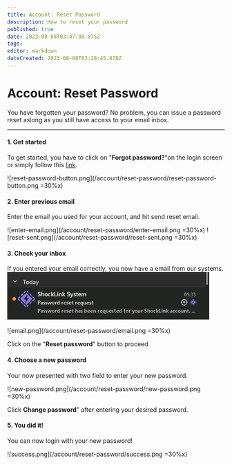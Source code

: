 ```yaml
---
title: Account: Reset Password
description: How to reset your password
published: true
date: 2023-08-08T03:47:08.075Z
tags: 
editor: markdown
dateCreated: 2023-08-08T03:28:45.878Z
---
```


# Account: Reset Password
You have forgotten your password? No problem, you can issue a password reset aslong as you still have access to your email inbox.

---

#### 1. Get started

To get started, you have to click on "**Forgot password?**"on the login screen or simply follow this [link](https://shocklink.net/#/account/password/reset).

![reset-password-button.png](/account/reset-password/reset-password-button.png =30%x)

#### 2. Enter previous email

Enter the email you used for your account, and hit send reset email.

![enter-email.png](/account/reset-password/enter-email.png =30%x) ![reset-sent.png](/account/reset-password/reset-sent.png =30%x)

#### 3. Check your inbox

If you entered your email correctly, you now have a email from our systems.
![email-inbox.png](/account/reset-password/email-inbox.png)

![email.png](/account/reset-password/email.png =30%x)

Click on the "**Reset password**" button to proceed

#### 4. Choose a new password

Your now presented with two field to enter your new password.

![new-password.png](/account/reset-password/new-password.png =30%x)

Click **Change password**" after entering your desired password.

#### 5. You did it!

You can now login with your new password!

![success.png](/account/reset-password/success.png =30%x)